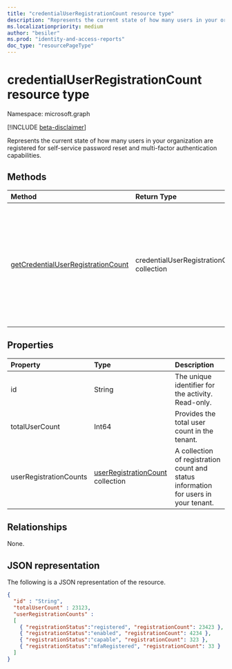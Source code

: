 ```yaml
---
title: "credentialUserRegistrationCount resource type"
description: "Represents the current state of how many users in your organization are registered for self-service password reset and multi-factor authentication capabilities."
ms.localizationpriority: medium
author: "besiler"
ms.prod: "identity-and-access-reports"
doc_type: "resourcePageType"
---
```


# credentialUserRegistrationCount resource type

Namespace: microsoft.graph

[!INCLUDE [beta-disclaimer](../../includes/beta-disclaimer.md)]

Represents the current state of how many users in your organization are registered for self-service password reset and multi-factor authentication capabilities.

## Methods

| Method       | Return Type | Description |
|:-------------|:------------|:------------|
| [getCredentialUserRegistrationCount](../api/reportroot-getcredentialuserregistrationcount.md) | credentialUserRegistrationCount collection | Report the current state of how many users in your organization are registered for self-service password reset and multi-factor authentication (MFA) capabilities. |

## Properties

| Property     | Type        | Description |
|:-------------|:------------|:------------|
| id | String | The unique identifier for the activity. Read-only. |
| totalUserCount | Int64 | Provides the total user count in the tenant. |
| userRegistrationCounts | [userRegistrationCount](userregistrationcount.md) collection | A collection of registration count and status information for users in your tenant. |

## Relationships

None.

## JSON representation

The following is a JSON representation of the resource.

<!-- {
  "blockType": "resource",
  "optionalProperties": [

  ],
  "@odata.type": "microsoft.graph.credentialUserRegistrationCount",
  "keyProperty": "id"
}-->

```json
{
  "id" : "String",
  "totalUserCount" : 23123,
  "userRegistrationCounts" :
  [
    { "registrationStatus":"registered", "registrationCount": 23423 },
    { "registrationStatus":"enabled", "registrationCount": 4234 },
    { "registrationStatus":"capable", "registrationCount": 323 },
    { "registrationStatus":"mfaRegistered", "registrationCount": 33 }
  ]
}
```

<!-- uuid: 16cd6b66-4b1a-43a1-adaf-3a886856ed98
2019-02-04 14:57:30 UTC -->
<!-- {
  "type": "#page.annotation",
  "description": "credentialUserRegistrationCount resource",
  "keywords": "",
  "section": "documentation",
  "tocPath": ""
}-->

